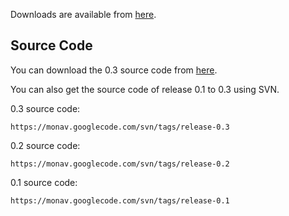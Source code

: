 Downloads are available from [here](http://monav.openstreetmap.de/).

## Source Code ##
You can download the 0.3 source code from [here](http://code.google.com/p/monav/downloads/detail?name=monav-0.3.tar.gz).

You can also get the source code of release 0.1 to 0.3 using SVN.

0.3 source code:
```
https://monav.googlecode.com/svn/tags/release-0.3
```

0.2 source code:
```
https://monav.googlecode.com/svn/tags/release-0.2
```

0.1 source code:
```
https://monav.googlecode.com/svn/tags/release-0.1
```